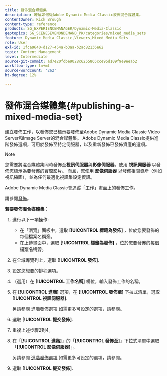 ```yaml
---
title: 發佈混合媒體集
description: 瞭解如何從Adobe Dynamic Media Classic發佈混合媒體集。
contentOwner: Rick Brough
content-type: reference
products: SG_EXPERIENCEMANAGER/Dynamic-Media-Classic
geptopics: SG_SCENESEVENONDEMAND_PK/categories/mixed_media_sets
feature: Dynamic Media Classic,Viewers,Mixed Media Sets
role: User
exl-id: 1fca9640-d127-454a-b3aa-b2ac82136e62
topic: Content Management
level: Intermediate
source-git-commit: ad7e20fdbe9028c6255865cce95d109f9e9eeab2
workflow-type: tm+mt
source-wordcount: '262'
ht-degree: 12%

---
```


# 發佈混合媒體集{#publishing-a-mixed-media-set}

建立發佈工作，以發佈您已標示要發佈至Adobe Dynamic Media Classic Video Server和Image Server的混合媒體集。 Adobe Dynamic Media Classic提供進階發佈選項，可用於發佈至特定伺服器，以及重新發佈已發佈資產的選項。

>[!NOTE]
>
>您需要將混合媒體集同時發佈至&#x200B;**視訊伺服器**&#x200B;與&#x200B;**影像伺服器**。使用 **視訊伺服器** 以發佈您標示為要發佈的實際影片。 而且，您使用 **影像伺服器** 以發佈相關資產（例如視訊縮圖），並為任何最適化視訊集設定資訊。

Adobe Dynamic Media Classic會追蹤「工作」畫面上的發佈工作。

請參閱[發佈](publishing-files.md#publishing_files)。

<!-- 

Comment Type: remark
Last Modified By: unknown unknown 
Last Modified Date: 

<p>RB: Updated the following steps as per Cynthia email, 11/9/2012, added 11/12/2012</p>

 -->

**若要發佈混合媒體集：**

1. 進行以下一項操作:

   * 在「瀏覽」面板中，選取 **[!UICONTROL 標籤為發佈]** ，位於您要發佈的每個檔案名稱旁。
   * 在上傳畫面中，選取 **[!UICONTROL 標籤為發佈]** ，位於您要發佈的每個檔案名稱旁。

1. 在全域導覽列上，選取 **[!UICONTROL 發佈]**.
1. 設定您想要的排程選項。
1. （選用）在 **[!UICONTROL 工作名稱]** 欄位，輸入發佈工作的名稱。
1. 在 **[!UICONTROL 進階]** 選項，在 **[!UICONTROL 發佈至]** 下拉式清單，選取 **[!UICONTROL 視訊伺服器]**.

   另請參閱 [進階發佈選項](publishing-files.md#advanced_publish_options) 如需更多可設定的選項，請參閱。

1. 選取 **[!UICONTROL 提交發佈]**.
1. 重複上述步驟2到4。
1. 在「**[!UICONTROL 進階]**」的「**[!UICONTROL 發佈至]**」下拉式清單中選取「**[!UICONTROL 影像伺服器]**」。

   另請參閱 [進階發佈選項](publishing-files.md#advanced_publish_options) 如需更多可設定的選項，請參閱。

1. 選取 **[!UICONTROL 提交發佈]**.

